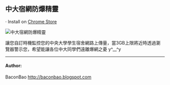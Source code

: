 中大宿網防爆精靈
---------------------------------------
‧ Install on [Chrome Store](https://chrome.google.com/webstore/detail/eogcoeaplomkkmobbhhkpjonelgijiki)

![中大宿網防爆精靈](https://lh4.googleusercontent.com/4wmOJTzQGMZQTUJdzzFbOJ6KwfUfBMRieWuE_vW-sC1uUtToXBqO23jruhS-JeVATwC3chMLAQ=s100-h100-e365-rw)

讓您自訂時機監控您的中央大學學生宿舍網路上傳量，當3GB上限將近時透過瀏覽器警示您，希望能讓各位中大同學們遠離爆網之憂 y^__^y

---------------------------------------
#### Author: ####
BaconBao <http://baconbao.blogspot.com>